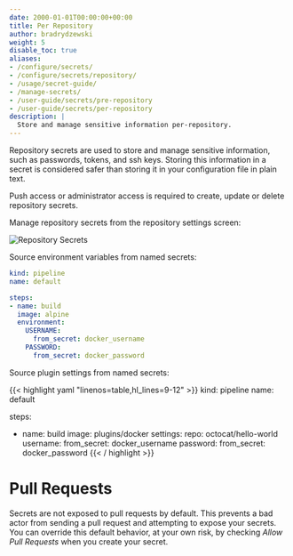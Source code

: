 ```yaml
---
date: 2000-01-01T00:00:00+00:00
title: Per Repository
author: bradrydzewski
weight: 5
disable_toc: true
aliases:
- /configure/secrets/
- /configure/secrets/repository/
- /usage/secret-guide/
- /manage-secrets/
- /user-guide/secrets/pre-repository
- /user-guide/secrets/per-repository
description: |
  Store and manage sensitive information per-repository.
---
```


Repository secrets are used to store and manage sensitive information, such as passwords, tokens, and ssh keys. Storing this information in a secret is considered safer than storing it in your configuration file in plain text.

<div class="alert alert-info">
Push access or administrator access is required to create, update or delete repository secrets.
</div>

Manage repository secrets from the repository settings screen:

![Repository Secrets](/screenshots/repository_secrets.png)

Source environment variables from named secrets:

```yaml {linenos=table,hl_lines=["8-11"],linenostart=1}
kind: pipeline
name: default

steps:
- name: build
  image: alpine
  environment:
    USERNAME:
      from_secret: docker_username
    PASSWORD:
      from_secret: docker_password
```

Source plugin settings from named secrets:

{{< highlight yaml "linenos=table,hl_lines=9-12" >}}
kind: pipeline
name: default

steps:
- name: build
  image: plugins/docker
  settings:
    repo: octocat/hello-world
    username:
      from_secret: docker_username
    password:
      from_secret: docker_password
{{< / highlight >}}

# Pull Requests

Secrets are not exposed to pull requests by default. This prevents a bad actor from sending a pull request and attempting to expose your secrets. You can override this default behavior, at your own risk, by checking _Allow Pull Requests_ when you create your secret.
